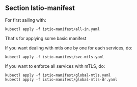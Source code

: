 ## Section Istio-manifest

For first sailing with:

```
kubectl apply -f istio-manifest/all-in.yaml
```

That's for applying some basic manifest 

If you want dealing with mtls one by one for each services, do:

```
kubectl apply -f istio-manifest/svc-mtls.yaml
```

If you want to enforce all services with mTLS, do:

```
kubectl apply -f istio-manifest/global-mtls.yaml
kubectl apply -f istio-manifest/global-mtls-dr.yaml
```